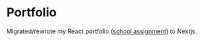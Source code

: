 # Portfolio

Migrated/rewrote my React portfolio [(school assignment)](https://github.com/patrikstaaf/portfolio) to Nextjs.
